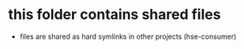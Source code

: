 # this folder contains shared files 
- files are shared as hard symlinks in other projects (hse-consumer)
